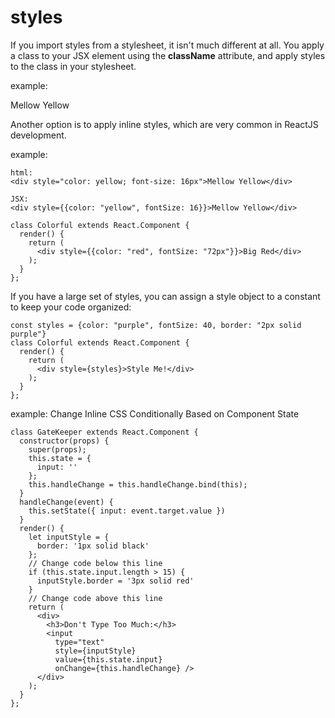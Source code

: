 # styles

If you import styles from a stylesheet, it isn't much different at all. You apply a class to your JSX element using the <strong>className</strong> attribute, and apply styles to the class in your stylesheet. 

example:
<div calssName="myDiv">Mellow Yellow</div>

Another option is to apply inline styles, which are very common in ReactJS development.

example:
```
html:
<div style="color: yellow; font-size: 16px">Mellow Yellow</div>

JSX:
<div style={{color: "yellow", fontSize: 16}}>Mellow Yellow</div>
```

```
class Colorful extends React.Component {
  render() {
    return (
      <div style={{color: "red", fontSize: "72px"}}>Big Red</div>
    );
  }
};
```

If you have a large set of styles, you can assign a style object to a constant to keep your code organized:
```
const styles = {color: "purple", fontSize: 40, border: "2px solid purple"}
class Colorful extends React.Component {
  render() {
    return (
      <div style={styles}>Style Me!</div>
    );
  }
};
```

example: Change Inline CSS Conditionally Based on Component State
```
class GateKeeper extends React.Component {
  constructor(props) {
    super(props);
    this.state = {
      input: ''
    };
    this.handleChange = this.handleChange.bind(this);
  }
  handleChange(event) {
    this.setState({ input: event.target.value })
  }
  render() {
    let inputStyle = {
      border: '1px solid black'
    };
    // Change code below this line
    if (this.state.input.length > 15) {
      inputStyle.border = '3px solid red'
    }
    // Change code above this line
    return (
      <div>
        <h3>Don't Type Too Much:</h3>
        <input
          type="text"
          style={inputStyle}
          value={this.state.input}
          onChange={this.handleChange} />
      </div>
    );
  }
};
```